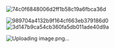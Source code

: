 ![74c0f6848006d2ff1b58c19a6fbca36d](https://github.com/user-attachments/assets/0865f570-2a36-476f-8fa0-c7cb4d12d4d0)

![989704a4132b9f164cf663eb379186d0](https://github.com/user-attachments/assets/024650af-9443-4059-a768-017f31712f19)![3d147b9ca54cb360fa5db011ade40d9a](https://github.com/user-attachments/assets/f42d508b-192d-4ff5-a079-6c1a912d1286)

![Uploading image.png…]()

